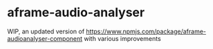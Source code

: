 # aframe-audio-analyser

WIP, an updated version of https://www.npmjs.com/package/aframe-audioanalyser-component with various improvements
